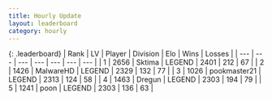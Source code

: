 ```yaml
---
title: Hourly Update
layout: leaderboard
category: hourly
---
```


{: .leaderboard}
| Rank | LV | Player | Division | Elo | Wins | Losses |
| --- | --- | --- | --- | --- | --- | --- |
| <span data-change="0">1</span> | 2656 | <span title="ID: 353063">Sktima</span> | LEGEND | <span data-change="0">2401</span> | <span data-change="0">212</span> | <span data-change="0">67</span> |
| <span data-change="0">2</span> | 1426 | <span title="ID: 261794">MalwareHD</span> | LEGEND | <span data-change="5">2329</span> | <span data-change="1">132</span> | <span data-change="0">77</span> |
| <span data-change="0">3</span> | 1026 | <span title="ID: 652474">pookmaster21</span> | LEGEND | <span data-change="0">2313</span> | <span data-change="0">124</span> | <span data-change="0">58</span> |
| <span data-change="0">4</span> | 1463 | <span title="ID: 337810">Dregun</span> | LEGEND | <span data-change="0">2303</span> | <span data-change="0">194</span> | <span data-change="0">79</span> |
| <span data-change="0">5</span> | 1241 | <span title="ID: 540690">poon</span> | LEGEND | <span data-change="0">2303</span> | <span data-change="0">136</span> | <span data-change="0">63</span> |